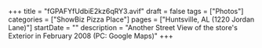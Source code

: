 +++
title = "fGPAFYfUdbiE2kz6qRY3.avif"
draft = false
tags = ["Photos"]
categories = ["ShowBiz Pizza Place"]
pages = ["Huntsville, AL (1220 Jordan Lane)"]
startDate = ""
description = "Another Street View of the store's Exterior in February 2008 (PC: Google Maps)"
+++
